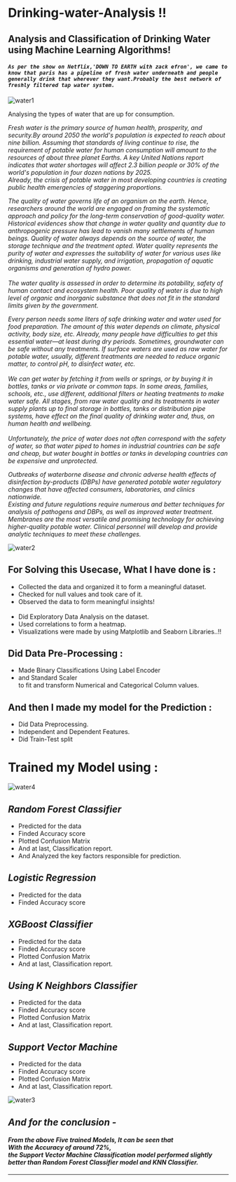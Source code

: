 # Drinking-water-Analysis !!
## Analysis and Classification of Drinking Water using Machine Learning Algorithms!

#### _`As per the show on Netflix,'DOWN TO EARTH with zack efron', we came to know that paris has a pipeline of fresh water underneath and people generally drink that wherever they want.Probably the best network of freshly filtered tap water system.`_

![water1](https://user-images.githubusercontent.com/73397927/148592298-147b94fb-9bd0-40a3-9d9c-33d326b0f085.jpg)

Analysing the types of water that are up for consumption.


_Fresh water is the primary source of human health, prosperity, and security.By around 2050 the world's population is expected to reach about nine billion.
Assuming that standards of living continue to rise, the requirement of potable water for human consumption will amount to the resources of about three planet Earths.
A key United Nations report indicates that water shortages will affect 2.3 billion people or 30% of the world's population in four dozen nations by 2025. <br> Already, the crisis of potable water in most developing countries is creating public health emergencies of staggering proportions._


_The quality of water governs life of an organism on the earth.
Hence, researchers around the world are engaged on framing the systematic approach and policy for
the long-term conservation of good-quality water.
Historical evidences show that change in water quality and quantity due to anthropogenic pressure
has lead to vanish many settlements of human beings. Quality of water always depends on the
source of water, the storage technique and the treatment opted.
Water quality represents the purity of water and expresses the suitability of water for various uses
like drinking, industrial water supply, and irrigation, propagation of aquatic organisms and generation
of hydro power. <br><br> The water quality is assessed in order to determine its potability, safety of human contact and
ecosystem health. Poor quality of water is due to high level of organic and inorganic substance that
does not fit in the standard limits given by the government._


_Every person needs some liters of safe drinking water and water used for food preparation.
The amount of this water depends on climate, physical activity, body size, etc.
Already, many people have difficulties to get this essential water—at least during dry periods.
Sometimes, groundwater can be safe without any treatments. If surface waters are used as raw water
for potable water, usually, different treatments are needed to reduce organic matter, to control pH, to
disinfect water, etc. <br><br> We can get water by fetching it from wells or springs, or by buying it in bottles, tanks or via private or
common taps. In some areas, families, schools, etc., use different, additional filters or heating
treatments to make water safe. All stages, from raw water quality and its treatments in water supply
plants up to final storage in bottles, tanks or distribution pipe systems, have effect on the final quality
of drinking water and, thus, on human health and wellbeing. <br><br> Unfortunately, the price of water does not often correspond with the safety of water, so that water
piped to homes in industrial countries can be safe and cheap, but water bought in bottles or tanks in
developing countries can be expensive and unprotected._

_Outbreaks of waterborne disease and chronic adverse health effects of disinfection by-products
(DBPs) have generated potable water regulatory changes that have affected consumers, laboratories,
and clinics nationwide.<br>Existing and future regulations require numerous and better techniques for analysis of pathogens
and DBPs, as well as improved water treatment.<br>Membranes are the most versatile and promising technology for achieving higher-quality potable
water. Clinical personnel will develop and provide analytic techniques to meet these challenges._

![water2](https://user-images.githubusercontent.com/73397927/148593644-9c2f1e51-3c8d-4664-b8ab-e2c67ea4c192.jpg)


## For Solving this Usecase, What I have done is :
- Collected the data and organized it to form a meaningful dataset.
- Checked for null values and took care of it.
- Observed the data to form meaningful insights!
<br><br>
- Did Exploratory Data Analysis on the dataset.
- Used correlations to form a heatmap.
- Visualizations were made by using Matplotlib and Seaborn Libraries..!!


## Did Data Pre-Processing :
- Made Binary Classifications Using Label Encoder
- and Standard Scaler
<br> to fit and transform Numerical and Categorical Column values.


## And then I made my model for the Prediction :
- Did Data Preprocessing.
- Independent and Dependent Features.
- Did Train-Test split



# Trained my Model using :

![water4](https://user-images.githubusercontent.com/73397927/148594694-a286eb18-68d6-41ae-a602-b36ceed69e5f.jpg)


## _Random Forest Classifier_

- Predicted for the data
- Finded Accuracy score
- Plotted Confusion Matrix
- And at last, Classification report.
- And Analyzed the key factors responsible for prediction.


## _Logistic Regression_

- Predicted for the data
- Finded Accuracy score


## _XGBoost Classifier_

- Predicted for the data
- Finded Accuracy score
- Plotted Confusion Matrix
- And at last, Classification report.


## _Using K Neighbors Classifier_

- Predicted for the data
- Finded Accuracy score
- Plotted Confusion Matrix
- And at last, Classification report.
 

## _Support Vector Machine_

- Predicted for the data
- Finded Accuracy score
- Plotted Confusion Matrix
- And at last, Classification report.


![water3](https://user-images.githubusercontent.com/73397927/148594780-b600497d-2c33-402b-9230-b72096fee449.jpg)

## _And for the conclusion -_
#### _From the above Five trained Models, It can be seen that <br> With the Accuracy of around 72%, <br> the Support Vector Machine Classification model performed slightly better than Random Forest Classifier model and KNN Classifier._
---
